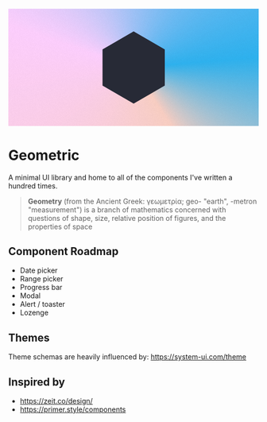 <p align="center">
  <img src="assets/logo-large-alt.png" alt="Geometric Logo" />
</p>

# Geometric

A minimal UI library and home to all of the components I've written a hundred times.

> **Geometry** (from the Ancient Greek: γεωμετρία; geo- "earth", -metron "measurement") is a branch of mathematics concerned with questions of shape, size, relative position of figures, and the properties of space

## Component Roadmap

-   Date picker
-   Range picker
-   Progress bar
-   Modal
-   Alert / toaster
-   Lozenge

## Themes

Theme schemas are heavily influenced by: https://system-ui.com/theme

## Inspired by

-   https://zeit.co/design/
-   https://primer.style/components
